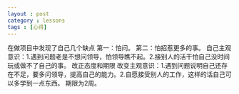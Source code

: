 ```yaml
---
layout : post
category : lessons
tags : [心得]
---
```

在做项目中发现了自己几个缺点
第一：怕问。
第二：怕招惹更多的事。
自己主观意识：1.遇到问题老是不想问领导，怕领导瞧不起。2.接别人的活干怕自己没时间玩或做不了自己的事。
改正态度和期限
改变主观意识：1.遇到问题说明自己还存在不足，要多问领导，提高自己的能力。2.自愿接受别人的工作，这样的话自己可以多学到一点东西。
期限为2周。

